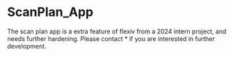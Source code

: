 # ScanPlan_App

The scan plan app is a extra feature of flexiv from a 2024 intern project, and needs further hardening. Please contact * if you are interested in further development.
